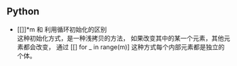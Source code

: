 ## Python
- [[]]*m 和 利用循环初始化的区别   
  这种初始化方式，是一种浅拷贝的方法， 如果改变其中的某一个元素，其他元素都会改变， 通过 [[] for _ in range(m)] 这种方式每个内部元素都是独立的个体。
